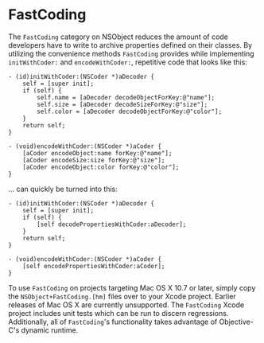 FastCoding
==========

The `FastCoding` category on NSObject reduces the amount of code developers have to write to archive properties defined on their classes. By utilizing the convenience methods `FastCoding` provides while implementing `initWithCoder:` and `encodeWithCoder:`, repetitive code that looks like this:

	- (id)initWithCoder:(NSCoder *)aDecoder {
		self = [super init];
		if (self) {
			self.name = [aDecoder decodeObjectForKey:@"name"];
			self.size = [aDecoder decodeSizeForKey:@"size"];
			self.color = [aDecoder decodeObjectForKey:@"color"];
		}
		return self;
	}
	
	- (void)encodeWithCoder:(NSCoder *)aCoder {
		[aCoder encodeObject:name forKey:@"name"];
		[aCoder encodeSize:size forKey:@"size"];
		[aCoder encodeObject:color forKey:@"color"];
	}

... can quickly be turned into this:

	- (id)initWithCoder:(NSCoder *)aDecoder {
		self = [super init];
		if (self) {
			[self decodePropertiesWithCoder:aDecoder];
		}
		return self;
	}
	
	- (void)encodeWithCoder:(NSCoder *)aCoder {
		[self encodePropertiesWithCoder:aCoder];
	}

To use `FastCoding` on projects targeting Mac OS X 10.7 or later, simply copy the `NSObject+FastCoding.[hm]` files over to your Xcode project. Earlier releases of Mac OS X are currently unsupported. The `FastCoding` Xcode project includes unit tests which can be run to discern regressions. Additionally, all of `FastCoding`'s functionality takes advantage of Objective-C's dynamic runtime.
